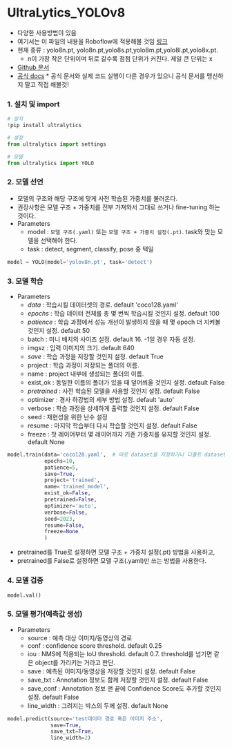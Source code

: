 # UltraLytics_YOLOv8

* 다양한 사용방법이 있음
* 여기서는 이 파일의 내용을 Roboflow에 적용해볼 것임 [링크](https://github.com/Woojin-02/Today-I-Learn/blob/main/CNN/Roboflow%20UltraLytics.md)
* 현재 종류 : yolo8n.pt, yolo8n.pt,yolo8s.pt,yolo8m.pt,yolo8l.pt,yolo8x.pt.
     * n이 가장 작은 단위이며 뒤로 갈수록 점점 단위가 커진다. 제일 큰 단위는 x
* [Github 문서](https://github.com/ultralytics)
* [공식 docs](https://docs.ultralytics.com/)
      * 공식 문서와 실제 코드 실행이 다른 경우가 있으니 공식 문서를 맹신하지 말고 직접 해볼것!

### 1. 설치 및 import
```python
# 설치
!pip install ultralytics

# 설정
from ultralytics import settings

# 모델
from ultralytics import YOLO
```

### 2. 모델 선언

* 모델의 구조와 해당 구조에 맞게 사전 학습된 가중치를 불러온다.
* 권장사항은 모델 구조 + 가중치를 전부 가져와서 그대로 쓰거나 fine-tuning 하는 것이다.
* Parameters
    * model : `모델 구조(.yaml)` 또는 `모델 구조 + 가중치 설정(.pt)`. task와 맞는 모델을 선택해야 한다.
    * task : detect, segment, classify, pose 중 택일
```python
model = YOLO(model='yolov8n.pt', task='detect')
```

### 3. 모델 학습

* Parameters
    * *data* : 학습시킬 데이터셋의 경로. default 'coco128.yaml'
    * *epochs* : 학습 데이터 전체를 총 몇 번씩 학습시킬 것인지 설정. default 100
    * *patience* : 학습 과정에서 성능 개선이 발생하지 않을 때 몇 epoch 더 지켜볼 것인지 설정. default 50
    * batch : 미니 배치의 사이즈 설정. default 16. -1일 경우 자동 설정.
    * imgsz : 입력 이미지의 크기. default 640
    * *save* : 학습 과정을 저장할 것인지 설정. default True
    * project : 학습 과정이 저장되는 폴더의 이름.
    * name : project 내부에 생성되는 폴더의 이름.
    * exist_ok : 동일한 이름의 폴더가 있을 때 덮어씌울 것인지 설정. default False
    * *pretrained* : 사전 학습된 모델을 사용할 것인지 설정. default False
    * optimizer : 경사 하강법의 세부 방법 설정. default 'auto'
    * verbose : 학습 과정을 상세하게 출력할 것인지 설정. default False
    * seed : 재현성을 위한 난수 설정
    * resume : 마지막 학습부터 다시 학습할 것인지 설정. default False
    * freeze : 첫 레이어부터 몇 레이어까지 기존 가중치를 유지할 것인지 설정. default None

```python
model.train(data='coco128.yaml',  # 따로 dataset을 지정하거나 디폴트 dataset 사용 가능
            epochs=10,
            patience=5,
            save=True,
            project='trained',
            name='trained_model',
            exist_ok=False,
            pretrained=False,
            optimizer='auto',
            verbose=False,
            seed=2023,
            resume=False,
            freeze=None
            )
```

* pretrained를 True로 설정하면 모델 구조 + 가중치 설정(.pt) 방법을 사용하고,
* pretrained를 False로 설정하면 모델 구조(.yaml)만 쓰는 방법을 사용한다.


### 4. 모델 검증

```python
model.val()
```

### 5. 모델 평가(예측값 생성)
* Parameters
    * source : 예측 대상 이미지/동영상의 경로
    * conf : confidence score threshold. default 0.25
    * iou : NMS에 적용되는 IoU threshold. default 0.7. threshold를 넘기면 같은 object를 가리키는 거라고 판단.
    * save : 예측된 이미지/동영상을 저장할 것인지 설정. default False
    * save_txt : Annotation 정보도 함께 저장할 것인지 설정. default False
    * save_conf : Annotation 정보 맨 끝에 Confidence Score도 추가할 것인지 설정. default False
    * line_width : 그려지는 박스의 두께 설정. default None

```python
model.predict(source='test데이터 경로 혹은 이미지 주소',
              save=True, 
              save_txt=True, 
              line_width=2)
```
